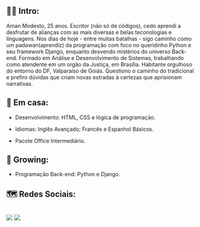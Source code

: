 🧚‍♂️ Intro:
-
Aman Modesto, 25 anos. Escritor (não só de códigos), cedo aprendi a desfrutar de alianças com as mais diversas e belas teconologias e linguagens. Nos dias de hoje - entre muitas batalhas - sigo caminho como um padawan(aprendiz) da programação com foco no queridinho Python e seu framework Django, enquanto desvendo mistérios do universo Back-end. Formado em Análise e Desenvolvimento de Sistemas, trabalhando como atendente em um orgão da Justiça, em Brasília. Habitante orgulhoso do entorno do DF, Valparaíso de Goiás. Questiono o caminho do tradicional e prefiro dúvidas que criam novas estradas à certezas que aprisionam narrativas.  

🏡 Em casa:
-
- Desenvolvimento: HTML, CSS e lógica de programação.

- Idiomas: Inglês Avançado; Francês e Espanhol Básicos.

- Pacote Office Intermediário.

🌱 Growing:
-
- Programação Back-end: Python e Django.

🗺️ Redes Sociais:
-
[<img src= "https://img.shields.io/badge/amanda_velozo2@hotmail.com-0078D4?style=for-the-badge&logo=microsoft-outlook&logoColor=white"/>](mailto:"amanda_velozo2@hotmail.com") 
[<img src="https://img.shields.io/badge/linkedin-%230077B5.svg?&style=for-the-badge&logo=linkedin&logoColor=white" />](https://www.linkedin.com/in/amanda-modesto-196a161b7/)
-

<!---
AMND22/AMND22 is a ✨ special ✨ repository because its `README.md` (this file) appears on your GitHub profile.
You can click the Preview link to take a look at your changes.
--->
